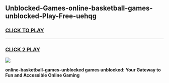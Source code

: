 
## Unblocked-Games-online-basketball-games-unblocked-Play-Free-uehqg
<h3>
<a href="https://premium76.site?title=online-basketball-games-unblocked&ref=15A">CLICK TO PLAY</a></h3>
<hr>

<h3>
<a href="https://premium76.site?title=online-basketball-games-unblocked&ref=15A">CLICK 2 PLAY</a>
  
</h3>

<a href="https://premium76.site?title=online-basketball-games-unblocked&ref=15A"><img src="https://clearcache.store/games.png"></a>


**online-basketball-games-unblocked games unblocked: Your Gateway to Fun and Accessible Online Gaming**
